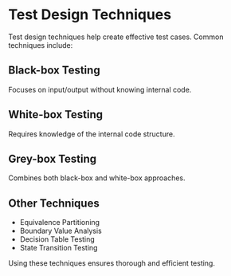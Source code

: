 # Test Design Techniques

Test design techniques help create effective test cases. Common techniques include:

## Black-box Testing
Focuses on input/output without knowing internal code.

## White-box Testing
Requires knowledge of the internal code structure.

## Grey-box Testing
Combines both black-box and white-box approaches.

## Other Techniques
- Equivalence Partitioning
- Boundary Value Analysis
- Decision Table Testing
- State Transition Testing

Using these techniques ensures thorough and efficient testing.

